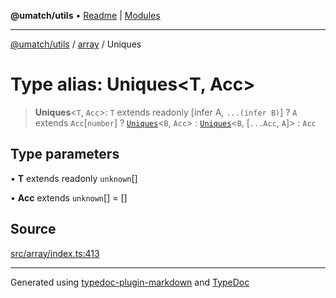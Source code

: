 **@umatch/utils** • [Readme](../../index.md) \| [Modules](../../modules.md)

***

[@umatch/utils](../../modules.md) / [array](../index.md) / Uniques

# Type alias: Uniques\<T, Acc\>

> **Uniques**\<`T`, `Acc`\>: `T` extends readonly [infer A, `...(infer B)`] ? `A` extends `Acc`\[`number`\] ? [`Uniques`](Uniques.md)\<`B`, `Acc`\> : [`Uniques`](Uniques.md)\<`B`, [`...Acc`, `A`]\> : `Acc`

## Type parameters

• **T** extends readonly `unknown`[]

• **Acc** extends `unknown`[] = []

## Source

[src/array/index.ts:413](https://github.com/umatch-oficial/utils/blob/7369e19/src/array/index.ts#L413)

***

Generated using [typedoc-plugin-markdown](https://www.npmjs.com/package/typedoc-plugin-markdown) and [TypeDoc](https://typedoc.org/)
